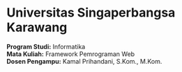 # Universitas Singaperbangsa Karawang

**Program Studi:** Informatika  
**Mata Kuliah:** Framework Pemrograman Web  
**Dosen Pengampu:** Kamal Prihandani, S.Kom., M.Kom.
